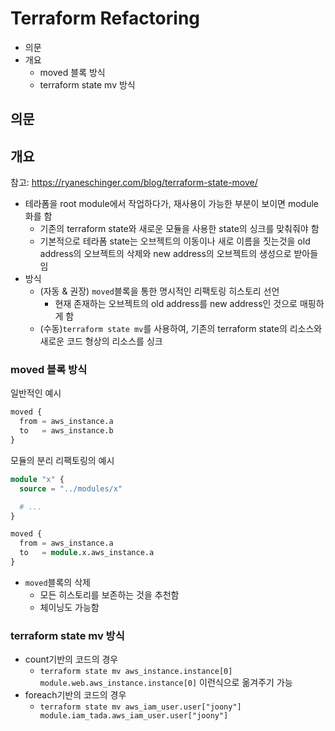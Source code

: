 # Terraform Refactoring

- 의문
- 개요
  - moved 블록 방식
  - terraform state mv 방식

## 의문

## 개요

참고: https://ryaneschinger.com/blog/terraform-state-move/

- 테라폼을 root module에서 작업하다가, 재사용이 가능한 부분이 보이면 module화를 함
  - 기존의 terraform state와 새로운 모듈을 사용한 state의 싱크를 맞춰줘야 함
  - 기본적으로 테라폼 state는 오브젝트의 이동이나 새로 이름을 짓는것을 old address의 오브젝트의 삭제와 new address의 오브젝트의 생성으로 받아들임
- 방식
  - (자동 & 권장) `moved`블록을 통한 명시적인 리팩토링 히스토리 선언
    - 현재 존재하는 오브젝트의 old address를 new address인 것으로 매핑하게 함
  - (수동)`terraform state mv`를 사용하여, 기존의 terraform state의 리소스와 새로운 코드 형상의 리소스를 싱크

### moved 블록 방식

일반적인 예시

```tf
moved {
  from = aws_instance.a
  to   = aws_instance.b
}
```

모듈의 분리 리팩토링의 예시

```tf
module "x" {
  source = "../modules/x"

  # ...
}

moved {
  from = aws_instance.a
  to   = module.x.aws_instance.a
}
```

- `moved`블록의 삭제
  - 모든 히스토리를 보존하는 것을 추천함
  - 체이닝도 가능함

### terraform state mv 방식

- count기반의 코드의 경우
  - `terraform state mv aws_instance.instance[0] module.web.aws_instance.instance[0]` 이런식으로 옮겨주기 가능
- foreach기반의 코드의 경우
  - `terraform state mv aws_iam_user.user["joony"] module.iam_tada.aws_iam_user.user["joony"]`
